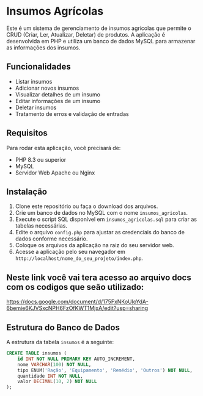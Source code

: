 # Insumos Agrícolas

Este é um sistema de gerenciamento de insumos agrícolas que permite o CRUD (Criar, Ler, Atualizar, Deletar) de produtos. A aplicação é desenvolvida em PHP e utiliza um banco de dados MySQL para armazenar as informações dos insumos.

## Funcionalidades

- Listar insumos
- Adicionar novos insumos
- Visualizar detalhes de um insumo
- Editar informações de um insumo
- Deletar insumos
- Tratamento de erros e validação de entradas

## Requisitos

Para rodar esta aplicação, você precisará de:

- PHP 8.3 ou superior
- MySQL
- Servidor Web Apache ou Nginx

## Instalação

1. Clone este repositório ou faça o download dos arquivos.
2. Crie um banco de dados no MySQL com o nome `insumos_agricolas`.
3. Execute o script SQL disponível em `insumos_agricolas.sql` para criar as tabelas necessárias.
4. Edite o arquivo `config.php` para ajustar as credenciais do banco de dados conforme necessário.
5. Coloque os arquivos da aplicação na raiz do seu servidor web.
6. Acesse a aplicação pelo seu navegador em `http://localhost/nome_do_seu_projeto/index.php`.

## Neste link você vai tera acesso ao arquivo docs com os codigos que seão utilizado:
https://docs.google.com/document/d/175FxNKoUloYdA-6bemie6KJVSxcNPH6FzOfKWT1MjxA/edit?usp=sharing

## Estrutura do Banco de Dados

A estrutura da tabela `insumos` é a seguinte:

```sql
CREATE TABLE insumos (
    id INT NOT NULL PRIMARY KEY AUTO_INCREMENT,
    nome VARCHAR(100) NOT NULL,
    tipo ENUM('Ração', 'Equipamento', 'Remédio', 'Outros') NOT NULL,
    quantidade INT NOT NULL,
    valor DECIMAL(10, 2) NOT NULL
);


